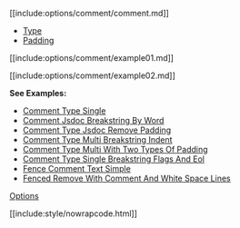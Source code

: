 [[include:options/comment/comment.md]]

* [Type](type/)
* [Padding](Padding/)

[[include:options/comment/example01.md]]

[[include:options/comment/example02.md]]

**See Examples:**

* [Comment Type Single](/pages/examples/CommentTypeSingle.html)
* [Comment Jsdoc Breakstring By Word](/pages/examples/CommentJsdocBreakstringByWord.html)
* [Comment Type Jsdoc Remove Padding](/pages/examples/CommentTypeJsdocRemovePadding.html)
* [Comment Type Multi Breakstring Indent](/pages/examples/CommentTypeMultiBreakstringIndent.html)
* [Comment Type Multi With Two Types Of Padding](/pages/examples/CommentTypeMultiWithTwoTypesOfPadding.html)
* [Comment Type Single Breakstring Flags And Eol](/pages/examples/CommentTypeSingleBreakstringFlagsAndEol.html)
* [Fence Comment Text Simple](/pages/examples/FenceCommentTextSimple.html)
* [Fenced Remove With Comment And White Space Lines](/pages/examples/FencedRemoveWithCommentAndWhiteSpaceLines.html)

[Options](../)

[[include:style/nowrapcode.html]]  